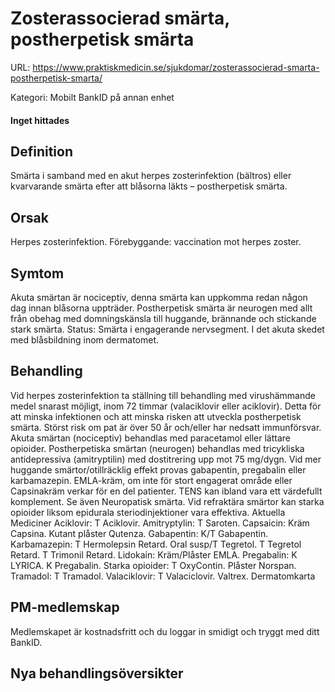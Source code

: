 # Zosterassocierad smärta, postherpetisk smärta

URL: https://www.praktiskmedicin.se/sjukdomar/zosterassocierad-smarta-postherpetisk-smarta/



Kategori: Mobilt BankID på annan enhet

#### Inget hittades

## Definition

Smärta i samband med en akut herpes zosterinfektion (bältros) eller kvarvarande smärta efter att blåsorna läkts – postherpetisk smärta.

## Orsak

Herpes zosterinfektion.
Förebyggande: vaccination mot herpes zoster.

## Symtom

Akuta smärtan är nociceptiv, denna smärta kan uppkomma redan någon dag innan blåsorna uppträder. Postherpetisk smärta är neurogen med allt från obehag med domningskänsla till huggande, brännande och stickande stark smärta.
Status: Smärta i engagerande nervsegment. I det akuta skedet med blåsbildning inom dermatomet.

## Behandling

Vid herpes zosterinfektion ta ställning till behandling med virushämmande medel snarast möjligt, inom 72 timmar (valaciklovir eller aciklovir). Detta för att minska infektionen och att minska risken att utveckla postherpetisk smärta. Störst risk om pat är över 50 år och/eller har nedsatt immunförsvar. Akuta smärtan (nociceptiv) behandlas med paracetamol eller lättare opioider. Postherpetiska smärtan (neurogen) behandlas med tricykliska antidepressiva (amitryptilin) med dostitrering upp mot 75 mg/dygn. Vid mer huggande smärtor/otillräcklig effekt provas gabapentin, pregabalin eller karbamazepin. EMLA-kräm, om inte för stort engagerat område eller Capsinakräm verkar för en del patienter. TENS kan ibland vara ett värdefullt komplement. Se även Neuropatisk smärta.
Vid refraktära smärtor kan starka opioider liksom epidurala steriodinjektioner vara effektiva.
Aktuella Mediciner
Aciklovir: T Aciklovir.
Amitryptylin: T Saroten.
Capsaicin: Kräm Capsina. Kutant plåster Qutenza.
Gabapentin: K/T Gabapentin.
Karbamazepin: T Hermolepsin Retard. Oral susp/T Tegretol. T Tegretol Retard. T Trimonil Retard.
Lidokain: Kräm/Plåster EMLA.
Pregabalin: K LYRICA. K Pregabalin.
Starka opioider: T OxyContin. Plåster Norspan.
Tramadol: T Tramadol.
Valaciklovir: T Valaciclovir. Valtrex.
Dermatomkarta

## PM-medlemskap

Medlemskapet är kostnadsfritt och du loggar in smidigt och tryggt med ditt BankID.

## Nya behandlingsöversikter

